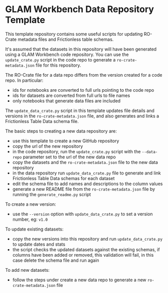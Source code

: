 # GLAM Workbench Data Repository Template

This template repository contains some useful scripts for updating RO-Crate metadata files and Frictionless table schemas.

It's assumed that the datasets in this repository will have been generated using a GLAM Workbench code repository. You can use the `update_crate.py` script in the code repo to generate a `ro-crate-metadata.json` file for this repository.

The RO-Crate file for a data repo differs from the version created for a code repo. In particular:

- ids for notebooks are converted to full urls pointing to the code repo
- ids for datasets are converted from full urls to file names
- only notebooks that generate data files are included

The `update_data_crate.py` script in this template updates file details and versions in the `ro-crate-metadata.json` file, and also generates and links a Frictionless Table Data schema file.

The basic steps to creating a new data repository are:

- use this template to create a new GitHub repository
- copy the url of the new repository
- in the code repository, run the `update_crate.py` script with the `--data-repo` parameter set to the url of the new data repo
- copy the datasets and the `ro-crate-metadata.json` file to the new data repository
- in the data repository run `update_data_crate.py` file to generate and link Frictionless Table Data schemas for each dataset
- edit the schema file to add names and descriptions to the column values
- generate a new README file from the `ro-crate-metadata.json` file by running the `generate_readme.py` script

To create a new version:

- use the `--version` option with `update_data_crate.py` to set a version number, eg: `v1.0`

To update existing datasets:

- copy the new versions into this repository and run `update_data_crate.py` to update dates and stats
- the script checks the updated datasets against the existing schemas, if columns have been added or removed, this validation will fail, in this case delete the schema file and run again

To add new datasets:

 - follow the steps under create a new data repo to generate a new `ro-crate-metadata.json` file
